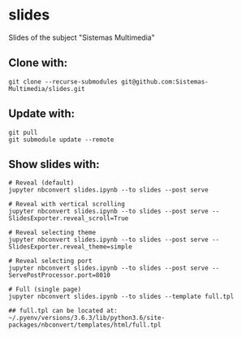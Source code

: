 # slides

Slides of the subject "Sistemas Multimedia"

## Clone with:
```
git clone --recurse-submodules git@github.com:Sistemas-Multimedia/slides.git
```

## Update with:
```
git pull
git submodule update --remote 
```

## Show slides with:
```
# Reveal (default)
jupyter nbconvert slides.ipynb --to slides --post serve

# Reveal with vertical scrolling
jupyter nbconvert slides.ipynb --to slides --post serve --SlidesExporter.reveal_scroll=True

# Reveal selecting theme
jupyter nbconvert slides.ipynb --to slides --post serve --SlidesExporter.reveal_theme=simple

# Reveal selecting port
jupyter nbconvert slides.ipynb --to slides --post serve --ServePostProcessor.port=8010

# Full (single page)
jupyter nbconvert slides.ipynb --to slides --template full.tpl

## full.tpl can be located at:
~/.pyenv/versions/3.6.3/lib/python3.6/site-packages/nbconvert/templates/html/full.tpl
```

